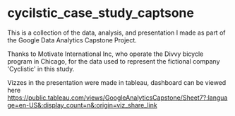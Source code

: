 # cycilstic_case_study_captsone
This is a collection of the data, analysis, and presentation I made as part of the Google Data Analytics Capstone Project.

Thanks to Motivate International Inc, who operate the Divvy bicycle program in Chicago, for the data used to represent the fictional company 'Cyclistic' in this study.

Vizzes in the presentation were made in tableau, dashboard can be viewed here https://public.tableau.com/views/GoogleAnalyticsCapstone/Sheet7?:language=en-US&:display_count=n&:origin=viz_share_link
